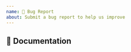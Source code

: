 ```yaml
---
name: 🐛 Bug Report
about: Submit a bug report to help us improve
---
```


## :page_facing_up: Documentation
